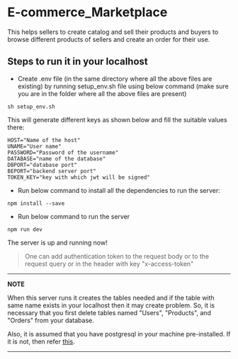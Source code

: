# E-commerce_Marketplace

This helps sellers to create catalog and sell their products and buyers to browse different products of sellers and create an order for their use.

## Steps to run it in your localhost

* Create .env file (in the same directory where all the above files are existing) by running setup_env.sh file using below command (make sure you are in the folder where all the above files are present)
```
sh setup_env.sh
```

This will generate different keys as shown below and fill the suitable values there:
```
HOST="Name of the host"
UNAME="User name"
PASSWORD="Password of the username"
DATABASE="name of the database"
DBPORT="database port"
BEPORT="backend server port"
TOKEN_KEY="key with which jwt will be signed"
```

* Run below command to install all the dependencies to run the server:
```
npm install --save
```

* Run below command to run the server
```
npm run dev
```

The server is up and running now!

> One can add authentication token to the request body or to the request query or in the header with key "x-access-token"

---
**NOTE**

When this server runs it creates the tables needed and if the table with same name exists in your localhost then it may create problem. So, it is necessary that you first delete tables named "Users", "Products", and "Orders" from your database.

Also, it is assumed that you have postgresql in your machine pre-installed. If it is not, then refer [this](https://www.postgresql.org/download/linux/ubuntu/).

---
